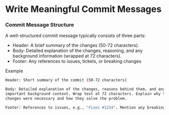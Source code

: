 # Write Meaningful Commit Messages

### Commit Message Structure

A well-structured commit message typically consists of three parts:
* Header: A brief summary of the changes (50-72 characters).
* Body: Detailed explanation of the changes, reasoning, and any background information (wrapped at 72 characters).
* Footer: Any references to issues, tickets, or breaking changes

Example

```sh
Header: Short summary of the commit (50-72 characters)

Body: Detailed explanation of the changes, reasons behind them, and any
important background context. Wrap text at 72 characters. Explain why the
changes were necessary and how they solve the problem.

Footer: References to issues, e.g., "Fixes #1234". Mention any breaking changes.
```
